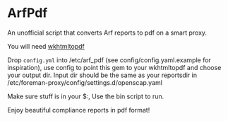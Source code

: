 # ArfPdf

An unofficial script that converts Arf reports to pdf on a smart proxy.

You will need [wkhtmltopdf](http://wkhtmltopdf.org/downloads.html)

Drop `config.yml` into /etc/arf_pdf (see config/config.yaml.example for inspiration), use config to point this gem to your wkhtmltopdf and choose your output dir. Input dir should be the same as your reportsdir in /etc/foreman-proxy/config/settings.d/openscap.yaml

Make sure stuff is in your $:, Use the bin script to run.

Enjoy beautiful compliance reports in pdf format!
